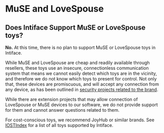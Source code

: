 # MuSE and LoveSpouse

## Does Intiface Support MuSE or LoveSpouse toys?

**No.** At this time, there is no plan to support MuSE or LoveSpouse toys in Intiface. 

While MuSE and LoveSpouse are cheap and readily available through resellers, these toys use an insecure, connectionless communication system that means we cannot easily detect which toys are in the vicinity, and therefore we do not know which toys to present for control. Not only that, these devices are promiscuous, and will accept any connection from any device, as has been outlined in [security projects related to the brand](https://www.whid.ninja/blog/denial-of-pleasure-attacking-unusual-ble-targets-with-a-flipper-zero).

While there are extension projects that may allow connection of LoveSpouse or MuSE devices to our software, we do not provide support for them and cannot answer questions related to them.

For cost-conscious toys, we recommend JoyHub or similar brands. See [IOSTIndex](https://iostindex.com) for a list of all toys supported by Intiface.
